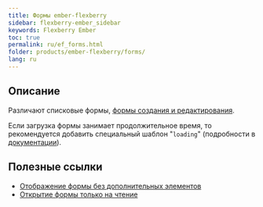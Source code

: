 ```yaml
---
title: Формы ember-flexberry
sidebar: flexberry-ember_sidebar
keywords: Flexberry Ember
toc: true
permalink: ru/ef_forms.html
folder: products/ember-flexberry/forms/
lang: ru
---
```


## Описание

Различают списковые формы, [формы создания и редактирования](ef_edit-form.html).

Если загрузка формы занимает продолжительное время, то рекомендуется добавить специальный шаблон "`loading`" (подробности в [документации](https://guides.emberjs.com/v2.4.0/routing/loading-and-error-substates)).

## Полезные ссылки

* [Отображение формы без дополнительных элементов](ef_show-ember-form-in-frame.html)	
* [Открытие формы только на чтение](ef_read-only-form.html)
